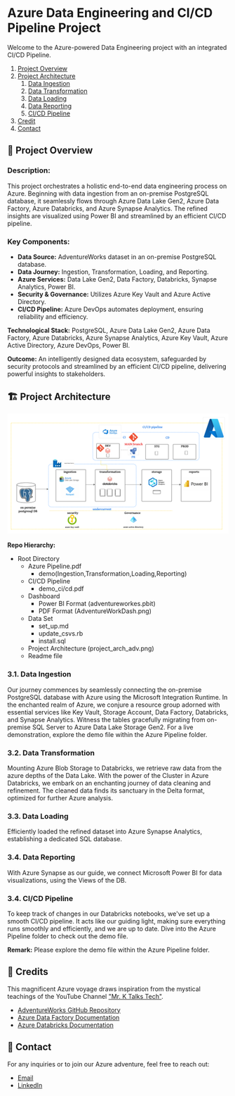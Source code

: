 # Azure Data Engineering and CI/CD Pipeline Project

Welcome to the Azure-powered Data Engineering project with an integrated CI/CD Pipeline.

1. [Project Overview](#project-overview)
2. [Project Architecture](#project-architecture)
    1. [Data Ingestion](#data-ingestion)
    2. [Data Transformation](#data-transformation)
    3. [Data Loading](#data-loading)
    4. [Data Reporting](#data-reporting)
    5. [CI/CD Pipeline](#cicd-pipeline)
4. [Credit](#credit)
5. [Contact](#contact)

## 🚀 Project Overview

### Description:
This project orchestrates a holistic end-to-end data engineering process on Azure. Beginning with data ingestion from an on-premise PostgreSQL database, it seamlessly flows through Azure Data Lake Gen2, Azure Data Factory, Azure Databricks, and Azure Synapse Analytics. The refined insights are visualized using Power BI and streamlined by an efficient CI/CD pipeline.

### Key Components:
- **Data Source:** AdventureWorks dataset in an on-premise PostgreSQL database.
- **Data Journey:** Ingestion, Transformation, Loading, and Reporting.
- **Azure Services:** Data Lake Gen2, Data Factory, Databricks, Synapse Analytics, Power BI.
- **Security & Governance:** Utilizes Azure Key Vault and Azure Active Directory.
- **CI/CD Pipeline:** Azure DevOps automates deployment, ensuring reliability and efficiency.

**Technological Stack:** PostgreSQL, Azure Data Lake Gen2, Azure Data Factory, Azure Databricks, Azure Synapse Analytics, Azure Key Vault, Azure Active Directory, Azure DevOps, Power BI.

**Outcome:**
An intelligently designed data ecosystem, safeguarded by security protocols and streamlined by an efficient CI/CD pipeline, delivering powerful insights to stakeholders.

## 🏗️ Project Architecture

![Project Architecture](project_arch_adv.png)

**Repo Hierarchy:**
- Root Directory
  - Azure Pipeline.pdf
    - demo(Ingestion,Transformation,Loading,Reporting)
  - CI/CD Pipeline
    - demo_ci/cd.pdf
  - Dashboard
    - Power BI Format (adventureworkes.pbit)
    - PDF Format (AdventureWorkDash.png)
  - Data Set
    - set_up.md
    - update_csvs.rb
    - install.sql
  - Project Architecture (project_arch_adv.png)
  - Readme file

### 3.1. Data Ingestion

Our journey commences by seamlessly connecting the on-premise PostgreSQL database with Azure using the Microsoft Integration Runtime. In the enchanted realm of Azure, we conjure a resource group adorned with essential services like Key Vault, Storage Account, Data Factory, Databricks, and Synapse Analytics. Witness the tables gracefully migrating from on-premise SQL Server to Azure Data Lake Storage Gen2. For a live demonstration, explore the demo file within the Azure Pipeline folder.

### 3.2. Data Transformation

Mounting Azure Blob Storage to Databricks, we retrieve raw data from the azure depths of the Data Lake. With the power of the Cluster in Azure Databricks, we embark on an enchanting journey of data cleaning and refinement. The cleaned data finds its sanctuary in the Delta format, optimized for further Azure analysis.

### 3.3. Data Loading

Efficiently loaded the refined dataset into Azure Synapse Analytics, establishing a dedicated SQL database.

### 3.4. Data Reporting

With Azure Synapse as our guide, we connect Microsoft Power BI for data visualizations, using the Views of the DB.

### 3.4. CI/CD Pipeline

To keep track of changes in our Databricks notebooks, we've set up a smooth CI/CD pipeline. It acts like our guiding light, making sure everything runs smoothly and efficiently, and we are up to date. Dive into the Azure Pipeline folder to check out the demo file.

**Remark:** Please explore the demo file within the Azure Pipeline folder.

## 🌟 Credits

This magnificent Azure voyage draws inspiration from the mystical teachings of the YouTube Channel ["Mr. K Talks Tech"](https://www.youtube.com/watch?v=iQ41WqhHglk).
- [AdventureWorks GitHub Repository](https://github.com/AdventureWorks/AdventureWorks-postgres)
- [Azure Data Factory Documentation](https://docs.microsoft.com/en-us/azure/data-factory/introduction)
- [Azure Databricks Documentation](https://docs.microsoft.com/en-us/azure/azure-databricks/)

## 📧 Contact

For any inquiries or to join our Azure adventure, feel free to reach out:
- [Email](souhaylaelmeftahi@gmail.com)
- [LinkedIn](https://www.linkedin.com/in/souhayla-elmeftahi-49b5251a8/)
